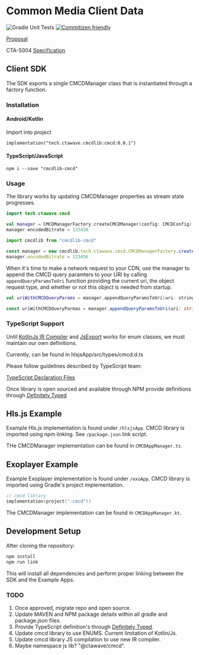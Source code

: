 # Common Media Client Data

![Gradle Unit Tests](https://github.com/realeyes-media/cmcd/workflows/Gradle%20Unit%20Tests/badge.svg)
[![Commitizen friendly](https://img.shields.io/badge/commitizen-friendly-brightgreen.svg)](https://commitizen.github.io/cz-cli/)

[Proposal](https://github.com/cta-wave/common-media-client-data)

CTA-5004
[Specification](https://docs.google.com/document/d/1S_Dj_aHVnbWnjeJYMfLU1D6tZoqYdgHT1stfznBvxig/edit)

## Client SDK

The SDK exports a single CMCDManager class that is instantiated through a factory function.

### Installation

#### Android/Kotlin

Import into project

```kotlin/dsl
implementation("tech.ctawave.cmcdlib:cmcd:0.0.1")
```

#### TypeScript/JavaScript

```shell
npm i --save "cmcdlib-cmcd"
```

### Usage

The library works by updating CMCDManager properties as stream state progresses.

```kotlin
import tech.ctawave.cmcd

val manager = CMCDManagerFactory.createCMCDManager(config: CMCDConfig): CMCDManager
manager.encodedBitrate = 123456
```

```TypeScript
import cmcdlib from "cmcdlib-cmcd"

const manager = new cmcdlib.tech.ctawave.cmcd.CMCDManagerFactory.createCMCDManager(config: CMCDConfig): CMCDManager
manager.encodedBitrate = 123456
```

When it's time to make a network request to your CDN, use the manager to append the CMCD query paramters to your URI by calling `appendQueryParamsToUri` function providing the current uri, the object request type, and whether or not this object is needed from startup.

```kotlin
val uriWithCMCDQueryParams = manager.appendQueryParamsToUri(uri: string, objectType: string , startup: boolean)
```

```TypeScript
const uriWithCMCDQueryParmas = manager.appendQueryParamsToUri(uri: string, objectType: string , startup: boolean)
```

### TypeScript Support

Until [KotlinJs IR Compiler](https://kotlinlang.org/docs/reference/js-ir-compiler.html) and [JsExport](https://kotlinlang.org/api/latest/jvm/stdlib/kotlin.js/-js-export/) works for enum classes, we must maintain our own definitions.

Currently, can be found in hlsjsApp/src/types/cmcd.d.ts

Please follow guidelines described by TypeScript team:

[TypeScript Declaration Files](https://www.typescriptlang.org/docs/handbook/declaration-files/introduction.html)

Once library is open sourced and available through NPM provide definitions through [Definitely Typed](https://definitelytyped.org/)

## Hls.js Example

Example Hls.js implementation is found under `/hlsjsApp`. CMCD library is imported using npm linking. See `/package.json` link script.

THe CMCDManager implementation can be found in `CMCDAppManager.ts`.

## Exoplayer Example

Example Exoplayer implementation is found under `/exoApp`. CMCD library is imported using Gradle's project implementation.

```kotlin
// cmcd library
implementation(project(":cmcd"))
```

The CMCDManager implementation can be found in `CMCDAppManager.kt`.

## Development Setup

After cloning the repository:

```bash
npm install
npm run link
```

This will install all dependencies and perform proper linking between the SDK and the Example Apps.

### TODO

1. Once approved, migrate repo and open source.
2. Update MAVEN and NPM package details within all gradle and package.json files.
3. Provide TypeScript definition's through [Definitely Typed](https://definitelytyped.org/).
4. Update cmcd library to use ENUMS. Current limitation of Kotlin/Js.
5. Update cmcd library JS compilation to use new IR compiler.
6. Maybe namespace js lib? "@ctawave/cmcd".
